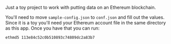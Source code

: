 Just a toy project to work with putting data on an Ethereum blockchain. 

You'll need to move `sample-config.json` to `conf.json` and fill out the values. Since it is a toy you'll need your Ethereum account file in the same
directory as this app. Once you have that you can run:

`ethmd5 113e84c52c0b510893c74809dc2a83b7`
